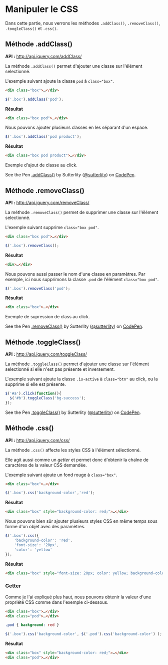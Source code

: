 # Manipuler le CSS

Dans cette partie, nous verrons les méthodes `.addClass()`, `.removeClass()`, `.toogleClass()` et `.css()`.

## Méthode .addClass()

**API :** http://api.jquery.com/addClass/

La méthode `.addClass()` permet d'ajouter une classe sur l'élément selectionné.

L'exemple suivant ajoute la classe `pod` à `class="box"`.

```html
<div class="box">…</div>
```

```js
$('.box').addClass('pod');
```

**Résultat**

```html
<div class="box pod">…</div>
```

Nous pouvons ajouter plusieurs classes en les séparant d'un espace.

```js
$('.box').addClass('pod product');
```

**Résultat**

```html
<div class="box pod product">…</div>
```

Exemple d'ajout de classe au click.

<p data-height="180" data-theme-id="7816" data-slug-hash="qmuCr" data-default-tab="result" class='codepen'>See the Pen <a href='http://codepen.io/sutterlity/pen/qmuCr/'>.addClass()</a> by Sutterlity (<a href='http://codepen.io/sutterlity'>@sutterlity</a>) on <a href='http://codepen.io'>CodePen</a>.</p>

## Méthode .removeClass()

**API :** http://api.jquery.com/removeClass/

La méthode `.removeClass()` permet de supprimer une classe sur l'élément selectionné.

L'exemple suivant supprime `class="box pod"`.

```html
<div class="box pod">…</div>
```

```js
$('.box').removeClass();
```

**Résultat**

```html
<div>…</div>
```

Nous pouvons aussi passer le nom d'une classe en paramètres.
Par exemple, ici nous supprimons la classe `.pod` de l'élément `class="box pod"`.

```js
$('.box').removeClass('pod');
```

**Résultat**

```html
<div class="box">…</div>
```

Exemple de supression de class au click.

<p data-height="180" data-theme-id="7816" data-slug-hash="ILbkv" data-default-tab="result" class='codepen'>See the Pen <a href='http://codepen.io/sutterlity/pen/ILbkv/'>.removeClass()</a> by Sutterlity (<a href='http://codepen.io/sutterlity'>@sutterlity</a>) on <a href='http://codepen.io'>CodePen</a>.</p>

## Méthode .toggleClass()

**API :** http://api.jquery.com/toggleClass/

La méthode `.toggleClass()` permet d'ajouter une classe sur l'élément selectionné si elle n'est pas présente et inversement.

L'exemple suivant ajoute la classe `.is-active` à `class="btn"` au click, ou la supprime si elle est présente.

```js
$('#a').click(function(){
  $('#b').toggleClass('bg-success');
});
```

<p data-height="180" data-theme-id="7816" data-slug-hash="AvzIk" data-default-tab="result" class='codepen'>See the Pen <a href='http://codepen.io/sutterlity/pen/AvzIk/'>.toggleClass()</a> by Sutterlity (<a href='http://codepen.io/sutterlity'>@sutterlity</a>) on <a href='http://codepen.io'>CodePen</a>.</p>

## Méthode .css()

**API :** http://api.jquery.com/css/

La méthode `.css()` affecte les styles CSS à l'élément sélectionné.

Elle agit aussi comme un *getter* et permet donc d'obtenir la chaîne de caractères de la valeur CSS demandée.

L'exemple suivant ajoute un fond rouge à `class="box"`.

```html
<div class="box">…</div>
```

```js
$('.box').css('background-color','red');
```

**Résultat**

```html
<div class="box" style="background-color: red;">…</div>
```

Nous pouvons bien sûr ajouter plusieurs styles CSS en même temps sous forme d'un objet avec des paramètres.

```js
$('.box').css({
    'background-color': 'red',
    'font-size': '20px',
    'color': 'yellow'
});
```

**Résultat**

```html
<div class="box" style="font-size: 20px; color: yellow; background-color: red;">…</div>
```

### Getter

Comme je l'ai expliqué plus haut, nous pouvons obtenir la valeur d'une propriété CSS comme dans l'exemple ci-dessous.

```html
<div class="box">…</div>
<div class="pod">…</div>
```

```css
.pod { background: red }
```

```js
$('.box').css('background-color', $('.pod').css('background-color') );
```

**Résultat**

```html
<div class="box" style="background-color: red;">…</div>
<div class="pod">…</div>
```

<script async src="//codepen.io/assets/embed/ei.js"></script>


